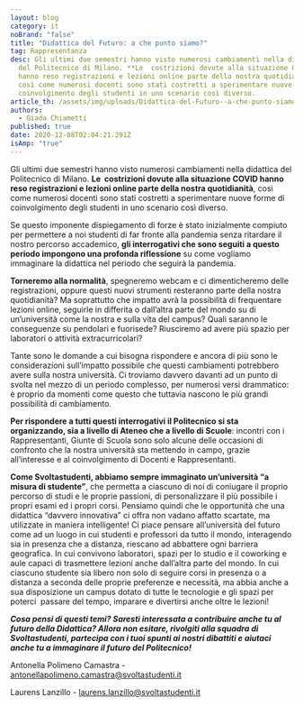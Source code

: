 ```yaml
---
layout: blog
category: it
noBrand: "false"
title: "Didattica del Futuro: a che punto siamo?"
tag: Rappresentanza
desc: Gli ultimi due semestri hanno visto numerosi cambiamenti nella didattica
  del Politecnico di Milano. **Le  costrizioni dovute alla situazione COVID
  hanno reso registrazioni e lezioni online parte della nostra quotidianità**,
  così come numerosi docenti sono stati costretti a sperimentare nuove forme di
  coinvolgimento degli studenti in uno scenario così diverso.
article_th: /assets/img/uploads/Didattica-del-Futuro--a-che-punto-siamo-.jpg
authors:
  - Giada Chiametti
published: true
date: 2020-12-08T02:04:21.291Z
isAmp: "true"
---
```

Gli ultimi due semestri hanno visto numerosi cambiamenti nella didattica del Politecnico di Milano. **Le  costrizioni dovute alla situazione COVID hanno reso registrazioni e lezioni online parte della nostra quotidianità**, così come numerosi docenti sono stati costretti a sperimentare nuove forme di coinvolgimento degli studenti in uno scenario così diverso.

Se questo imponente dispiegamento di forze è stato inizialmente compiuto per permettere a noi studenti di far fronte alla pandemia senza ritardare il nostro percorso accademico, **gli interrogativi che sono seguiti a questo periodo impongono una profonda riflessione** su come vogliamo immaginare la didattica nel periodo che seguirà la pandemia.

**Torneremo alla normalità**, spegneremo webcam e ci dimenticheremo delle registrazioni, oppure questi nuovi strumenti resteranno parte della nostra quotidianità? Ma soprattutto che impatto avrà la possibilità di frequentare lezioni online, seguirle in differita o dall’altra parte del mondo su di un’università come la nostra e sulla vita del campus? Quali saranno le conseguenze su pendolari e fuorisede? Riusciremo ad avere più spazio per laboratori o attività extracurricolari?

Tante sono le domande a cui bisogna rispondere e ancora di più sono le considerazioni sull’impatto possibile che questi cambiamenti potrebbero avere sulla nostra università. Ci troviamo davvero davanti ad un punto di svolta nel mezzo di un periodo complesso, per numerosi versi drammatico: è proprio da momenti come questo che tuttavia nascono le più grandi possibilità di cambiamento.

**Per rispondere a tutti questi interrogativi il Politecnico si sta organizzando, sia a livello di Ateneo che a livello di Scuole**: incontri con i Rappresentanti, Giunte di Scuola sono solo alcune delle occasioni di confronto che la nostra università sta mettendo in campo, grazie all’interesse e al coinvolgimento di Docenti e Rappresentanti.

**Come Svoltastudenti, abbiamo sempre immaginato un’università “a misura di studente”**, che permetta a ciascuno di noi di coniugare il proprio percorso di studi e le proprie passioni, di personalizzare il più possibile i propri esami ed i propri corsi. Pensiamo quindi che le opportunità che una didattica “davvero innovativa” ci offra non vadano affatto scartate, ma utilizzate in maniera intelligente! Ci piace pensare all’università del futuro come ad un luogo in cui studenti e professori da tutto il mondo, interagendo sia in presenza che a distanza, riescano ad abbattere ogni barriera geografica. In cui convivono laboratori, spazi per lo studio e il coworking e aule capaci di trasmettere lezioni anche dall’altra parte del mondo. In cui ciascuno studente sia libero non solo di seguire corsi in presenza o a distanza a seconda delle proprie preferenze e necessità, ma abbia anche a sua disposizione un campus dotato di tutte le tecnologie e gli spazi per poterci  passare del tempo, imparare e divertirsi anche oltre le lezioni!

***Cosa pensi di questi temi? Saresti interessata a contribuire anche tu al futuro della Didattica? Allora non esitare, rivolgiti alla squadra di Svoltastudenti, partecipa con i tuoi spunti ai nostri dibattiti e aiutaci anche tu a immaginare il futuro del Politecnico!***

Antonella Polimeno Camastra - [antonellapolimeno.camastra@svoltastudenti.it](antonellapolimeno.camastra@svoltastudenti.it)

Laurens Lanzillo - [laurens.lanzillo@svoltastudenti.it](mailto:laurens.lanzillo@svoltastudenti.it)